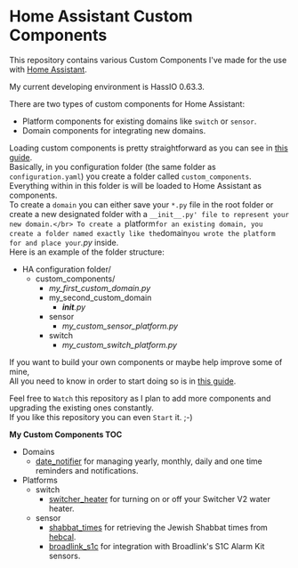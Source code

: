 # Home Assistant Custom Components

This repository contains various Custom Components I've made for the use with [Home Assistant](https://home-assistant.io/).</br>

My current developing environment is HassIO 0.63.3.</br>

There are two types of custom components for Home Assistant:</br>
- Platform components for existing domains like `switch` or `sensor`.</br>
- Domain components for integrating new domains.

Loading custom components is pretty straightforward as you can see in [this guide](https://home-assistant.io/developers/component_loading/).</br>
Basically, in you configuration folder (the same folder as `configuration.yaml`) you create a folder called `custom_components`.</br>
Everything within in this folder is will be loaded to Home Assistant as components.</br>
To create a `domain` you can either save your `*.py` file in the root folder or create a new designated folder with a `__init__.py' file to represent your new domain.</br>
To create a `platform` for an existing domain, you create a folder named exactly like the `domain` you wrote the platform for and place your `*.py* inside.</br>
Here is an example of the folder structure:
- HA configuration folder/
  - custom_components/
    - *my_first_custom_domain.py*
	- my_second_custom_domain
	  - *__init__.py*
	- sensor
	  - *my_custom_sensor_platform.py*
	- switch
	  - *my_custom_switch_platform.py*</br>
	  
If you want to build your own components or maybe help improve some of mine,</br>
All you need to know in order to start doing so is in [this guide](https://home-assistant.io/developers/creating_components/).</br>

Feel free to `Watch` this repository as I plan to add more components and upgrading the existing ones constantly.</br>
If you like this repository you can even `Start` it. ;-)</br>

**My Custom Components TOC**
- Domains
  - [date_notifier](/date_notifier/README.md) for managing yearly, monthly, daily and one time reminders and notifications.
- Platforms
  - switch
    - [switcher_heater](switcher_heater/README.md) for turning on or off your Switcher V2 water heater.
  - sensor
    - [shabbat_times](shabbat_times/README.md) for retrieving the Jewish Shabbat times from [hebcal](https://www.hebcal.com/).
	- [broadlink_s1c](broadlink_s1c/README.md) for integration with Broadlink's S1C Alarm Kit sensors.
  
